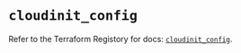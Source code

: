 # `cloudinit_config`

Refer to the Terraform Registory for docs: [`cloudinit_config`](https://www.terraform.io/docs/providers/cloudinit/r/config).
